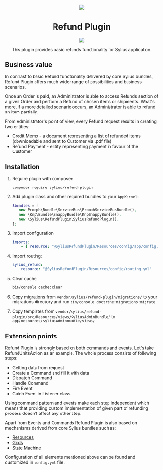 <p align="center">
    <a href="https://sylius.com" target="_blank">
        <img src="https://demo.sylius.com/assets/shop/img/logo.png" />
    </a>
</p>

<h1 align="center">Refund Plugin</h1>

<p align="center"><img src="https://travis-ci.org/Sylius/RefundPlugin.svg?branch=master"></p>

<p align="center">This plugin provides basic refunds functionality for Sylius application.</p>

## Business value

In contrast to basic Refund functionality delivered by core Sylius bundles, Refund Plugin offers much wider range of 
possibilities and business scenarios.

Once an Order is paid, an Administrator is able to access Refunds section of a given Order and perform a Refund
of chosen items or shipments. What's more, if a more detailed scenario occurs, an Administrator is able to refund an item
partially.

From Administrator's point of view, every Refund request results in creating two entities: 
* Credit Memo - a document representing a list of refunded items (downloadable and sent to Customer via .pdf file)
* Refund Payment - entity representing payment in favour of the Customer

## Installation

1. Require plugin with composer:

    ```bash
    composer require sylius/refund-plugin
    ```

2. Add plugin class and other required bundles to your `AppKernel`:

    ```php
    $bundles = [
       new Prooph\Bundle\ServiceBus\ProophServiceBusBundle(),
       new \Knp\Bundle\SnappyBundle\KnpSnappyBundle(),
       new \Sylius\RefundPlugin\SyliusRefundPlugin(),
    ];
    ```

3. Import configuration:

    ```yaml
    imports:
        - { resource: "@SyliusRefundPlugin/Resources/config/app/config.yml" }
    ```
4. Import routing:

    ````yaml
    sylius_refund:
        resource: "@SyliusRefundPlugin/Resources/config/routing.yml"
    ````

5. Clear cache:

    ```bash
    bin/console cache:clear
    ```
    
6. Copy migrations from `vendor/sylius/refund-plugin/migrations/`
to your migrations directory and run `bin/console doctrine:migrations:migrate`

7. Copy templates from `vendor/sylius/refund-plugin/src/Resources/views/SyliusAdminBundle/`
to `app/Resources/SyliusAdminBundle/views/`

## Extension points

Refund Plugin is strongly based on both commands and events. Let's take RefundUnitsAction as an example. The whole
process consists of following steps:

* Getting data from request
* Create a Command and fill it with data
* Dispatch Command
* Handle Command
* Fire Event
* Catch Event in Listener class

Using command pattern and events make each step independent which means that providing custom implementation of given
part of refunding process doesn't affect any other step.

Apart from Events and Commands Refund Plugin is also based on mechanisms derived from core Sylius bundles such as:

* [Resources](https://docs.sylius.com/en/1.2/components_and_bundles/components/Resource/index.html)
* [Grids](https://docs.sylius.com/en/1.2/components_and_bundles/bundles/SyliusGridBundle/index.html)
* [State Machine](https://docs.sylius.com/en/1.2/book/architecture/state_machine.html)

Configuration of all elements mentioned above can be found and customized in `config.yml` file.
